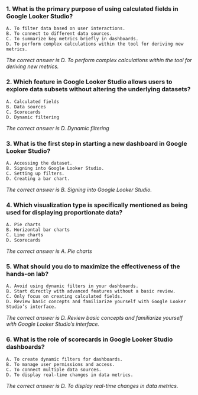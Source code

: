 ### 1. What is the primary purpose of using calculated fields in Google Looker Studio?
    A. To filter data based on user interactions.
    B. To connect to different data sources.
    C. To summarize key metrics briefly in dashboards.
    D. To perform complex calculations within the tool for deriving new metrics.

_The correct answer is D. To perform complex calculations within the tool for deriving new metrics._
### 2. Which feature in Google Looker Studio allows users to explore data subsets without altering the underlying datasets?
    A. Calculated fields
    B. Data sources
    C. Scorecards
    D. Dynamic filtering

_The correct answer is D. Dynamic filtering_
### 3. What is the first step in starting a new dashboard in Google Looker Studio?
    A. Accessing the dataset.
    B. Signing into Google Looker Studio.
    C. Setting up filters.
    D. Creating a bar chart.

_The correct answer is B. Signing into Google Looker Studio._
### 4. Which visualization type is specifically mentioned as being used for displaying proportionate data?
    A. Pie charts
    B. Horizontal bar charts
    C. Line charts
    D. Scorecards

_The correct answer is A. Pie charts_
### 5. What should you do to maximize the effectiveness of the hands-on lab?
    A. Avoid using dynamic filters in your dashboards.
    B. Start directly with advanced features without a basic review.
    C. Only focus on creating calculated fields.
    D. Review basic concepts and familiarize yourself with Google Looker Studio’s interface.

_The correct answer is D. Review basic concepts and familiarize yourself with Google Looker Studio’s interface._
### 6. What is the role of scorecards in Google Looker Studio dashboards?
    A. To create dynamic filters for dashboards.
    B. To manage user permissions and access.
    C. To connect multiple data sources.
    D. To display real-time changes in data metrics.

_The correct answer is D. To display real-time changes in data metrics._
